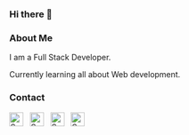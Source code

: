 ### Hi there 👋

### About Me

  I am a Full Stack Developer.
  
  Currently learning all about Web development.
  
<!--![](https://komarev.com/ghpvc/?username=kratos462)-->

<!--[![Anurag's GitHub stats](https://github-readme-stats.vercel.app/api?username=kratos462)](https://github.com/kratos462/github-readme-stats)-->
  
### Contact

<p align="left">
<a href="https://www.linkedin.com/in/sathish-r-097217226/" target="_blank"><img align="center" src="https://cdn.jsdelivr.net/npm/simple-icons@3.1.0/icons/linkedin.svg" alt="Sathish Kumar R" height="25" width="25" /></a>&nbsp;&nbsp;
<!-- <a href="https://dev.to/raghavbyte" target="_blank"><img align="center" src="https://cdn.jsdelivr.net/npm/simple-icons@3.0.1/icons/dev-dot-to.svg" alt="@raghavbyte" height="25" width="25" /></a> &nbsp;&nbsp; -->
<a href="https://www.instagram.com/sat_ig462/" target="_blank"><img align="center" src="https://cdn.jsdelivr.net/npm/simple-icons@3.0.1/icons/instagram.svg" alt="Sathish Kratos" height="25" width="25" /></a>&nbsp;&nbsp;
<a href="https://www.freecodecamp.org/sathishr424/" target="_blank"><img align="center" src="https://cdn.jsdelivr.net/npm/simple-icons@3.0.1/icons/freecodecamp.svg" alt="Sathish Kratos" height="25" width="25" /></a>&nbsp;&nbsp;
  <a href="https://codepen.io/kratos424/" target="_blank"><img align="center" src="https://cdn.jsdelivr.net/npm/simple-icons@3.0.1/icons/codepen.svg" alt="Sathish Kratos" height="25" width="25" /></a>&nbsp;&nbsp;
</p>

<!--
**kratos462/kratos462** is a ✨ _special_ ✨ repository because its `README.md` (this file) appears on your GitHub profile.

Here are some ideas to get you started:

- 🔭 I’m currently working on ...
- 🌱 I’m currently learning ...
- 👯 I’m looking to collaborate on ...
- 🤔 I’m looking for help with ...
- 💬 Ask me about ...
- 📫 How to reach me: ...
- 😄 Pronouns: ...
- ⚡ Fun fact: ...
-->
